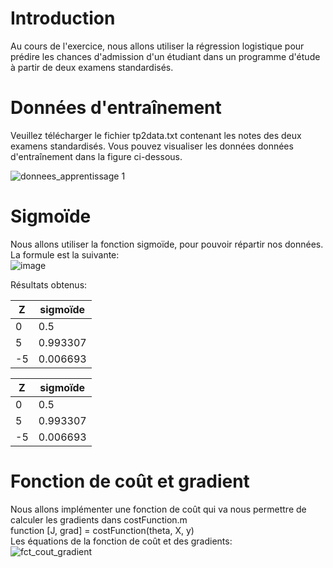 # Introduction

Au cours de l'exercice, nous allons utiliser la régression logistique pour prédire les chances d'admission d'un étudiant dans un programme d'étude à partir de deux examens standardisés.

# Données d'entraînement

Veuillez télécharger le fichier tp2data.txt contenant les notes des deux examens standardisés.
Vous pouvez visualiser les données données d'entraînement dans la figure ci-dessous.

![donnees_apprentissage 1](https://user-images.githubusercontent.com/26171556/36231499-a0c75560-11b4-11e8-8329-a90da84ab566.png)

# Sigmoïde

Nous allons utiliser la fonction sigmoïde, pour pouvoir répartir nos données.
La formule est la suivante: 
<br /> ![image](https://user-images.githubusercontent.com/26171556/36397884-cee20992-159a-11e8-9517-4463b88fde3c.png)

Résultats obtenus:

Z | sigmoïde
-- | --
0 | 0.5
5 | 0.993307
-5 | 0.006693

Z | sigmoïde
-- | --
0 | 0.5
5 | 0.993307
-5 | 0.006693

# Fonction de coût et gradient

Nous allons implémenter une fonction de coût  qui va nous permettre de calculer les gradients  dans costFunction.m
<br /> function [J, grad] = costFunction(theta, X, y)
<br /> Les équations de la fonction de coût et des gradients:
<br />![fct_cout_gradient](https://user-images.githubusercontent.com/26171556/36398344-0c6569d8-159d-11e8-913a-46bbb8041c87.png)


